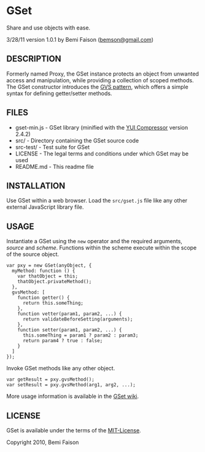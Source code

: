 # GSet
Share and use objects with ease.

3/28/11
version 1.0.1
by Bemi Faison (bemson@gmail.com)

## DESCRIPTION

Formerly named Proxy, the GSet instance protects an object from unwanted access and manipulation, while providing a collection of scoped methods. The GSet constructor introduces the [GVS pattern](http://learnings-bemson.blogspot.com/2010/09/learning-to-open-source-via-proxy.html), which offers a simple syntax for defining getter/setter methods.

## FILES

* gset-min.js - GSet library (minified with the [YUI Compressor](http://developer.yahoo.com/yui/compressor/) version 2.4.2)
* src/ - Directory containing the GSet source code
* src-test/ - Test suite for GSet
* LICENSE - The legal terms and conditions under which GSet may be used
* README.md - This readme file


## INSTALLATION

Use GSet within a web browser. Load the `src/gset.js` file like any other external JavaScript library file.

## USAGE

Instantiate a GSet using the `new` operator and the required arguments, _source_ and _scheme_. Functions within the scheme execute within the scope of the source object.

    var pxy = new GSet(anyObject, {
      myMethod: function () {
        var thatObject = this;
        thatObject.privateMethod();
      },
      gvsMethod: [
        function getter() {
          return this.someThing;
        },
        function vetter(param1, param2, ...) {
          return validateBeforeSetting(arguments);
        },
        function setter(param1, param2, ...) {
          this.someThing = param1 ? param2 : param3;
          return param4 ? true : false;
        }
      ]
    });

Invoke GSet methods like any other object.

    var getResult = pxy.gvsMethod();
    var setResult = pxy.gvsMethod(arg1, arg2, ...);

More usage information is available in the [GSet wiki](http://github.com/bemson/GSet/wiki/).

## LICENSE

GSet is available under the terms of the [MIT-License](http://en.wikipedia.org/wiki/MIT_License#License_terms).

Copyright 2010, Bemi Faison